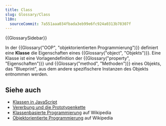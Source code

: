 ```yaml
---
title: Class
slug: Glossary/Class
l10n:
  sourceCommit: 7a551aaa034fbada3eb99e6fc924a0313b78307f
---
```


{{GlossarySidebar}}

In der {{Glossary("OOP", "objektorientierten Programmierung")}} definiert eine **Klasse** die Eigenschaften eines {{Glossary("object", "Objekts")}}. Eine Klasse ist eine Vorlagendefinition der {{Glossary("property", "Eigenschaften")}} und {{Glossary("method", "Methoden")}} eines Objekts, das "Blueprint", aus dem andere spezifischere Instanzen des Objekts entnommen werden.

## Siehe auch

- [Klassen in JavaScript](/de/docs/Learn/JavaScript/Objects/Classes_in_JavaScript)
- [Vererbung und die Prototypenkette](/de/docs/Web/JavaScript/Inheritance_and_the_prototype_chain)
- [Klassenbasierte Programmierung](https://en.wikipedia.org/wiki/Class-based_programming) auf Wikipedia
- [Objektorientierte Programmierung](https://en.wikipedia.org/wiki/Object-oriented_programming) auf Wikipedia
